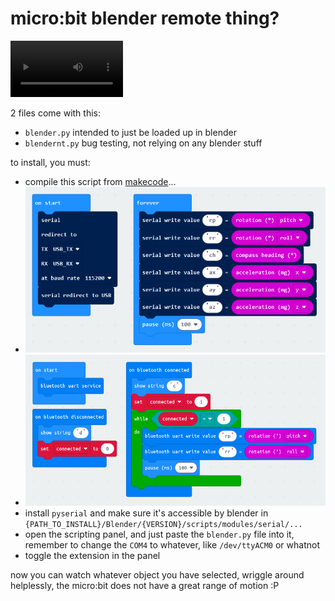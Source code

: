 # micro:bit blender remote thing?

<video src="assets/demo.mp4" width=180></video>

2 files come with this:
 - `blender.py` intended to just be loaded up in blender
 - `blendernt.py` bug testing, not relying on any blender stuff

to install, you must:
 - compile this script from [makecode](http://makecode.microbit.com)...
 - ![Serial Blueprint code](assets/blueprint-serial.png)
 - ![Bluetooth Blueprint code](assets/blueprint-bluetooth.png)
 - install `pyserial` and make sure it's accessible by blender in `{PATH_TO_INSTALL}/Blender/{VERSION}/scripts/modules/serial/...`
 - open the scripting panel, and just paste the `blender.py` file into it, remember to change the `COM4` to whatever, like `/dev/ttyACM0` or whatnot
 - toggle the extension in the panel

now you can watch whatever object you have selected, wriggle around helplessly, the micro:bit does not have a great range of motion :P
